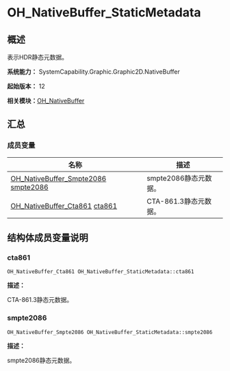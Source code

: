 # OH_NativeBuffer_StaticMetadata


## 概述

表示HDR静态元数据。

**系统能力：** SystemCapability.Graphic.Graphic2D.NativeBuffer

**起始版本：** 12

**相关模块：**[OH_NativeBuffer](_o_h___native_buffer.md)


## 汇总


### 成员变量

| 名称 | 描述 | 
| -------- | -------- |
| [OH_NativeBuffer_Smpte2086](_o_h___native_buffer___smpte2086.md) [smpte2086](#smpte2086) | smpte2086静态元数据。 | 
| [OH_NativeBuffer_Cta861](_o_h___native_buffer___cta861.md) [cta861](#cta861) | CTA-861.3静态元数据。 | 


## 结构体成员变量说明


### cta861

```
OH_NativeBuffer_Cta861 OH_NativeBuffer_StaticMetadata::cta861
```

**描述：**

CTA-861.3静态元数据。


### smpte2086

```
OH_NativeBuffer_Smpte2086 OH_NativeBuffer_StaticMetadata::smpte2086
```

**描述：**

smpte2086静态元数据。
